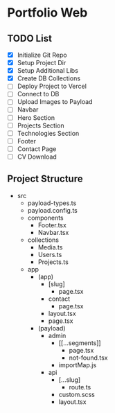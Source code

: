 # Portfolio Web

## TODO List

- [x] Initialize Git Repo
- [x] Setup Project Dir
- [x] Setup Additional Libs
- [x] Create DB Collections
- [ ] Deploy Project to Vercel
- [ ] Connect to DB
- [ ] Upload Images to Payload
- [ ] Navbar
- [ ] Hero Section
- [ ] Projects Section
- [ ] Technologies Section
- [ ] Footer
- [ ] Contact Page
- [ ] CV Download

## Project Structure

- src
  - payload-types.ts
  - payload.config.ts
  - components
    - Footer.tsx
    - Navbar.tsx
  - collections
    - Media.ts
    - Users.ts
    - Projects.ts
  - app
    - (app)
      - [slug]
        - page.tsx
      - contact
        - page.tsx
      - layout.tsx
      - page.tsx
    - (payload)
      - admin
        - [[...segments]]
          - page.tsx
          - not-found.tsx
        - importMap.js
      - api
        - [...slug]
          - route.ts
        - custom.scss
        - layout.tsx
